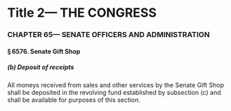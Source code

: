 
# Title 2— THE CONGRESS
### CHAPTER 65— SENATE OFFICERS AND ADMINISTRATION
#### § 6576. Senate Gift Shop
##### (b) Deposit of receipts

All moneys received from sales and other services by the Senate Gift Shop shall be deposited in the revolving fund established by subsection (c) and shall be available for purposes of this section.
